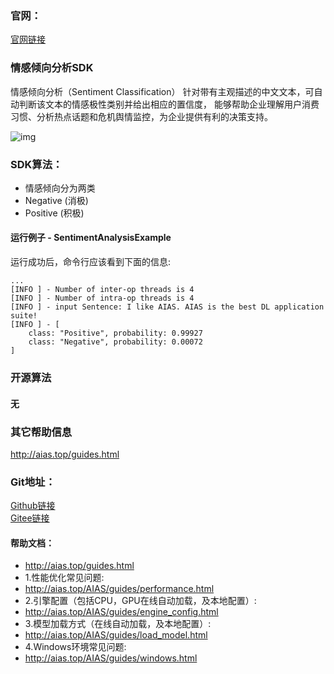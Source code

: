 ### 官网：
[官网链接](http://www.aias.top/)



### 情感倾向分析SDK
情感倾向分析（Sentiment Classification）
针对带有主观描述的中文文本，可自动判断该文本的情感极性类别并给出相应的置信度，
能够帮助企业理解用户消费习惯、分析热点话题和危机舆情监控，为企业提供有利的决策支持。


![img](https://aias-home.oss-cn-beijing.aliyuncs.com/AIAS/nlp_sdks/sentiment_analysis.jpeg)

### SDK算法：
-  情感倾向分为两类
-  Negative (消极)
-  Positive (积极)

#### 运行例子 - SentimentAnalysisExample
运行成功后，命令行应该看到下面的信息:
```text
...
[INFO ] - Number of inter-op threads is 4
[INFO ] - Number of intra-op threads is 4
[INFO ] - input Sentence: I like AIAS. AIAS is the best DL application suite!
[INFO ] - [
	class: "Positive", probability: 0.99927
	class: "Negative", probability: 0.00072
]
```

### 开源算法
#### 无

### 其它帮助信息
http://aias.top/guides.html


### Git地址：   
[Github链接](https://github.com/mymagicpower/AIAS)    
[Gitee链接](https://gitee.com/mymagicpower/AIAS)   


#### 帮助文档：
- http://aias.top/guides.html
- 1.性能优化常见问题:
- http://aias.top/AIAS/guides/performance.html
- 2.引擎配置（包括CPU，GPU在线自动加载，及本地配置）:
- http://aias.top/AIAS/guides/engine_config.html
- 3.模型加载方式（在线自动加载，及本地配置）:
- http://aias.top/AIAS/guides/load_model.html
- 4.Windows环境常见问题:
- http://aias.top/AIAS/guides/windows.html